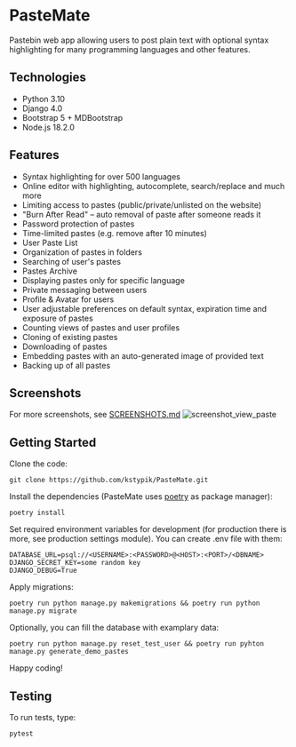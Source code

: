 # PasteMate

Pastebin web app allowing users to post plain text with optional syntax highlighting for many programming languages and other features.

## Technologies
- Python 3.10
- Django 4.0
- Bootstrap 5 + MDBootstrap
- Node.js 18.2.0

## Features
- Syntax highlighting for over 500 languages
- Online editor with highlighting, autocomplete, search/replace and much more
- Limiting access to pastes (public/private/unlisted on the website)
- "Burn After Read" – auto removal of paste after someone reads it
- Password protection of pastes
- Time-limited pastes (e.g. remove after 10 minutes)
- User Paste List
- Organization of pastes in folders
- Searching of user's pastes
- Pastes Archive
- Displaying pastes only for specific language
- Private messaging between users
- Profile & Avatar for users
- User adjustable preferences on default syntax, expiration time and exposure of pastes
- Counting views of pastes and user profiles
- Cloning of existing pastes
- Downloading of pastes
- Embedding pastes with an auto-generated image of provided text
- Backing up of all pastes

## Screenshots
For more screenshots, see [SCREENSHOTS.md](SCREENSHOTS.md)
![screenshot_view_paste](https://user-images.githubusercontent.com/53559764/177049349-1dbc4309-d25e-4d46-902e-c129ff860a3f.png)

## Getting Started

Clone the code:
```
git clone https://github.com/kstypik/PasteMate.git
```

Install the dependencies (PasteMate uses [poetry](https://python-poetry.org) as package manager):
```
poetry install
```

Set required environment variables for development (for production there is more, see production settings module).
You can create .env file with them:
```
DATABASE_URL=psql://<USERNAME>:<PASSWORD>@<HOST>:<PORT>/<DBNAME>
DJANGO_SECRET_KEY=some random key
DJANGO_DEBUG=True
```

Apply migrations:
```
poetry run python manage.py makemigrations && poetry run python manage.py migrate
```

Optionally, you can fill the database with examplary data:
```
poetry run python manage.py reset_test_user && poetry run pyhton manage.py generate_demo_pastes
```

Happy coding!

## Testing

To run tests, type:
```
pytest
```